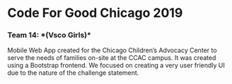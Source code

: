 <h1> Code For Good Chicago 2019 </h1>
<h3> Team 14: *(Vsco Girls)* </h3>

Mobile Web App created for the Chicago Children’s Advocacy Center to serve the needs of families on-site at the CCAC campus. It was created using a Bootstrap frontend. We focused on creating a very user friendly UI due to the nature of the challenge statement.
